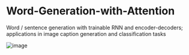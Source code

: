 # Word-Generation-with-Attention
Word / sentence generation with trainable RNN and encoder-decoders; applications in image caption generation and classification tasks

![image](https://user-images.githubusercontent.com/84533632/156856379-ef318b55-4dc8-49ec-af9e-63c0c427d915.png)
